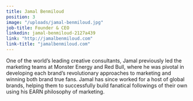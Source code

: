 ```yaml
---
title: Jamal Benmiloud
position: 3
image: "/uploads/jamal-benmiloud.jpg"
job-title: Founder & CEO
linkedin: jamal-benmiloud-2127a439
link: "http://jamalbenmiloud.com"
link-title: "jamalbenmiloud.com"
---
```


One of the world’s leading creative consultants, Jamal previously led the marketing teams at Monster Energy and Red Bull, where he was pivotal in developing each brand’s revolutionary approaches to marketing and winning both brand true fans. Jamal has since worked for a host of global brands, helping them to successfully build fanatical followings of their own using his EARN philosophy of marketing. 